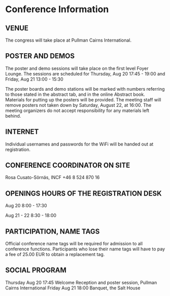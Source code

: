 Conference Information
======================

VENUE
-----
The congress will take place at Pullman Cairns International.

POSTER AND DEMOS
----------------
The poster and demo sessions will take place on the first level Foyer Lounge. The sessions are scheduled for Thursday, Aug 20 17:45 - 19:00 and Friday, Aug 21 13:00 - 15:30

The poster boards and demo stations will be marked with numbers referring to those stated in the abstract tab, and in the online Abstract book. Materials for putting up the posters will be provided. The meeting staff will remove posters not taken down by Saturday, August 22, at 16:00. The meeting organizers do not accept responsibility for any materials left behind.

INTERNET
--------
Individual usernames and passwords for the WiFi will be handed out at registration.


CONFERENCE COORDINATOR ON SITE
------------------------------
Rosa Cusato-Sörnäs, INCF +46 8 524 870 16 


OPENINGS HOURS OF THE REGISTRATION DESK
---------------------------------------
Aug 20 		   8:00 - 17:30

Aug 21 - 22	  8:30 - 18:00

PARTICIPATION, NAME TAGS
------------------------
Official conference name tags will be required for admission to all conference functions. Participants who lose their name tags will have to pay a fee of 25.00 EUR to obtain a replacement tag.

SOCIAL PROGRAM
--------------
Thursday Aug 20 17:45 Welcome Reception and poster session, Pullman Cairns International
Friday Aug 21 18:00 Banquet, the Salt House


